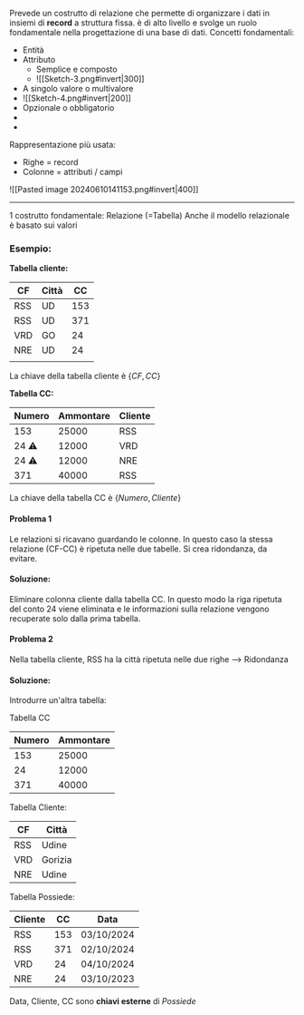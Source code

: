Prevede un costrutto di relazione che permette di organizzare i dati in insiemi di **record** a struttura fissa. è di alto livello e svolge un ruolo fondamentale nella progettazione di una base di dati. 
Concetti fondamentali: 
- Entità 
- Attributo 
	- Semplice e composto 
	- ![[Sketch-3.png#invert|300]]
- A singolo valore o multivalore
- ![[Sketch-4.png#invert|200]]
- Opzionale o obbligatorio
- 
- 
Rappresentazione più usata: 
- Righe = record
- Colonne = attributi / campi

![[Pasted image 20240610141153.png#invert|400]]

---

1 costrutto fondamentale: Relazione (=Tabella)
Anche il modello relazionale è basato sui valori 

###  Esempio: 
**Tabella cliente:** 

| CF  | Città | CC  |
| --- | ----- | --- |
| RSS | UD    | 153 |
| RSS | UD    | 371 |
| VRD | GO    | 24  |
| NRE | UD    | 24  |
|     |       |     |

La chiave della tabella cliente è $\{ CF, CC\}$ 

**Tabella CC:** 

| Numero | Ammontare | Cliente |
| ------ | --------- | ------- |
| 153    | 25000     | RSS     |
| 24 ⚠️  | 12000     | VRD     |
| 24 ⚠️  | 12000     | NRE     |
| 371    | 40000     | RSS     |

La chiave della tabella CC è $\{Numero, Cliente \}$ 

#### Problema 1
Le relazioni si ricavano guardando le colonne. 
In questo caso la stessa relazione (CF-CC) è ripetuta nelle due tabelle. Si crea ridondanza, da evitare. 
#### Soluzione: 
Eliminare colonna cliente dalla tabella CC. In questo modo la riga ripetuta del conto 24 viene eliminata e le informazioni sulla relazione vengono recuperate solo dalla prima tabella. 

#### Problema 2
Nella tabella cliente, RSS ha la città ripetuta nelle due righe --> Ridondanza 
#### Soluzione:
Introdurre un'altra tabella: 

Tabella CC

| Numero | Ammontare |
| ------ | --------- |
| 153    | 25000     |
| 24     | 12000     |
| 371    | 40000     |

Tabella Cliente:

| CF  | Città   |
| --- | ------- |
| RSS | Udine   |
| VRD | Gorizia |
| NRE | Udine   |

Tabella Possiede: 

| Cliente | CC  | Data       |
| ------- | --- | ---------- |
| RSS     | 153 | 03/10/2024 |
| RSS     | 371 | 02/10/2024 |
| VRD     | 24  | 04/10/2024 |
| NRE     | 24  | 03/10/2023 |

Data, Cliente, CC sono **chiavi esterne** di *Possiede*
